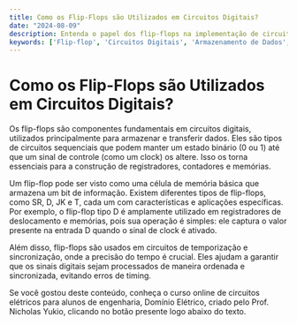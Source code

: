 ```yaml
---
title: Como os Flip-Flops são Utilizados em Circuitos Digitais?
date: "2024-08-09"
description: Entenda o papel dos flip-flops na implementação de circuitos digitais e como eles são utilizados para armazenar e transferir dados.
keywords: ['Flip-flop', 'Circuitos Digitais', 'Armazenamento de Dados', 'Porta Lógica']
---
```


# Como os Flip-Flops são Utilizados em Circuitos Digitais?

Os flip-flops são componentes fundamentais em circuitos digitais, utilizados principalmente para armazenar e transferir dados. Eles são tipos de circuitos sequenciais que podem manter um estado binário (0 ou 1) até que um sinal de controle (como um clock) os altere. Isso os torna essenciais para a construção de registradores, contadores e memórias.

Um flip-flop pode ser visto como uma célula de memória básica que armazena um bit de informação. Existem diferentes tipos de flip-flops, como SR, D, JK e T, cada um com características e aplicações específicas. Por exemplo, o flip-flop tipo D é amplamente utilizado em registradores de deslocamento e memórias, pois sua operação é simples: ele captura o valor presente na entrada D quando o sinal de clock é ativado.

Além disso, flip-flops são usados em circuitos de temporização e sincronização, onde a precisão do tempo é crucial. Eles ajudam a garantir que os sinais digitais sejam processados de maneira ordenada e sincronizada, evitando erros de timing.

Se você gostou deste conteúdo, conheça o curso online de circuitos elétricos para alunos de engenharia, Domínio Elétrico, criado pelo Prof. Nicholas Yukio, clicando no botão presente logo abaixo do texto.